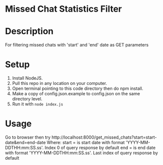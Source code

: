Missed Chat Statistics Filter
========================

# Description
For filtering missed chats with 'start' and 'end' date as GET parameters

# Setup
1. Install NodeJS.
2. Pull this repo in any location on your computer.
3. Open terminal pointing to this code directory then do npm install.
4. Make a copy of config.json.example to config.json on the same directory level.
5. Run it with `node index.js`

# Usage
Go to browser then try http://localhost:8000/get_missed_chats?start=start-date&end=end-date
   Where:
     start = is start date with format 'YYYY-MM-DDTHH:mm:SS.ss'. Index 0 of query response by default
     end = is end date with format 'YYYY-MM-DDTHH:mm:SS.ss'. Last index of query response by default